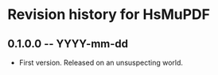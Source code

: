 # Revision history for HsMuPDF

## 0.1.0.0 -- YYYY-mm-dd

* First version. Released on an unsuspecting world.

